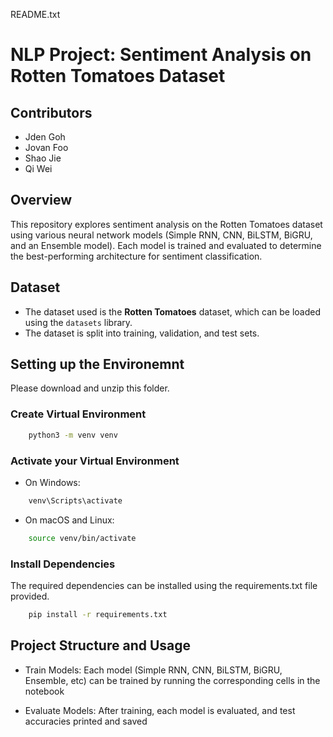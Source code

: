 README.txt

# NLP Project: Sentiment Analysis on Rotten Tomatoes Dataset

##  Contributors
- Jden Goh
- Jovan Foo
- Shao Jie
- Qi Wei

## Overview
This repository explores sentiment analysis on the Rotten Tomatoes dataset using various neural network models (Simple RNN, CNN, BiLSTM, BiGRU, and an Ensemble model). Each model is trained and evaluated to determine the best-performing architecture for sentiment classification.

## Dataset
- The dataset used is the **Rotten Tomatoes** dataset, which can be loaded using the `datasets` library.
- The dataset is split into training, validation, and test sets.

## Setting up the Environemnt

Please download and unzip this folder.

### Create Virtual Environment

```bash
    python3 -m venv venv
```

### Activate your Virtual Environment
* On Windows:
```cmd
    venv\Scripts\activate
```
* On macOS and Linux:
```bash
    source venv/bin/activate
```
### Install Dependencies
The required dependencies can be installed  using the requirements.txt file provided.
```bash
    pip install -r requirements.txt
```

## Project Structure and Usage
* Train Models: Each model (Simple RNN, CNN, BiLSTM, BiGRU, Ensemble, etc) can be trained by running the corresponding cells in the notebook

* Evaluate Models: After training, each model is evaluated, and test accuracies printed and saved